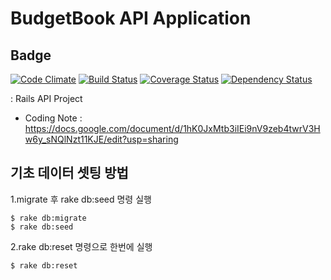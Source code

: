 BudgetBook API Application
=====

## Badge
[![Code Climate](https://codeclimate.com/github/rorlab/bbapi.png)](https://codeclimate.com/github/rorlab/bbapi)
[![Build Status](https://travis-ci.org/rorlab/bbapi.png?branch=master)](https://travis-ci.org/rorlab/bbapi)
[![Coverage Status](https://coveralls.io/repos/rorlab/bbapi/badge.png)](https://coveralls.io/r/rorlab/bbapi)
[![Dependency Status](https://gemnasium.com/rorlab/bbapi.png)](https://gemnasium.com/rorlab/bbapi)

: Rails API Project

* Coding Note : https://docs.google.com/document/d/1hK0JxMtb3iIEi9nV9zeb4twrV3Hw6y_sNQlNzt11KJE/edit?usp=sharing




## 기초 데이터 셋팅 방법

1.migrate 후 rake db:seed 명령 실행

```
$ rake db:migrate
$ rake db:seed
```
2.rake db:reset 명령으로 한번에 실행

```
$ rake db:reset
```




